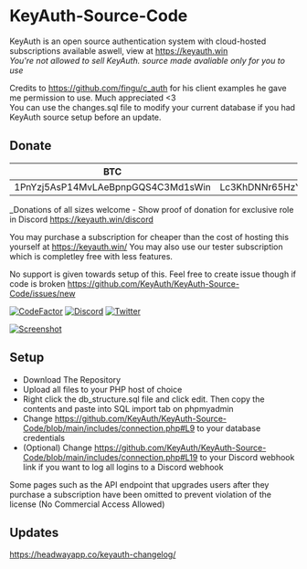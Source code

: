 # KeyAuth-Source-Code
KeyAuth is an open source authentication system with cloud-hosted subscriptions available aswell, view at https://keyauth.win
<br>
*You're not allowed to sell KeyAuth. source made avaliable only for you to use*

Credits to https://github.com/fingu/c_auth for his client examples he gave me permission to use. Much appreciated <3
<br>
You can use the changes.sql file to modify your current database if you had KeyAuth source setup before an update.
## Donate ##
|BTC|ETH|LTC|
|---|---|---|
|1PnYzj5AsP14MvLAeBpnpGQS4C3Md1sWin|Lc3KhDNNr65HzYGzQajfYCprJRLaGkKiHz|0xC4ED0251eC83Ab95cd634D0aaAE79942720A1F4d|

_Donations of all sizes welcome - Show proof of donation for exclusive role in Discord https://keyauth.win/discord

You may purchase a subscription for cheaper than the cost of hosting this yourself at https://keyauth.win/
You may also use our tester subscription which is completley free with less features.

No support is given towards setup of this. Feel free to create issue though if code is broken https://github.com/KeyAuth/KeyAuth-Source-Code/issues/new

[![CodeFactor](https://www.codefactor.io/repository/github/keyauth/keyauth-source-code/badge)](https://www.codefactor.io/repository/github/keyauth/keyauth-source-code)
[![Discord](https://img.shields.io/discord/824397012685291520?label=Discord&cacheSeconds=3600)](https://discord.gg/UNk3MphscB)
[![Twitter](https://img.shields.io/twitter/follow/KeyAuth?cacheSeconds=3600)](https://twitter.com/KeyAuth)

[![Screenshot](https://i.imgur.com/PceOYKw.png)](https://keyauth.win)

## Setup ##

- Download The Repository
- Upload all files to your PHP host of choice
- Right click the db_structure.sql file and click edit. Then copy the contents and paste into SQL import tab on phpmyadmin
- Change https://github.com/KeyAuth/KeyAuth-Source-Code/blob/main/includes/connection.php#L9 to your database credentials
- (Optional) Change https://github.com/KeyAuth/KeyAuth-Source-Code/blob/main/includes/connection.php#L19 to your Discord webhook link if you want to log all logins to a Discord webhook

Some pages such as the API endpoint that upgrades users after they purchase a subscription have been omitted to prevent violation of the license (No Commercial Access Allowed)

## Updates ##

https://headwayapp.co/keyauth-changelog/
